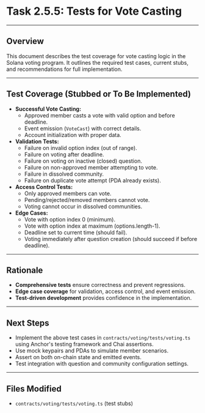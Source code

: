 # Task 2.5.5: Tests for Vote Casting

---

## Overview
This document describes the test coverage for vote casting logic in the Solana voting program. It outlines the required test cases, current stubs, and recommendations for full implementation.

---

## Test Coverage (Stubbed or To Be Implemented)
- **Successful Vote Casting:**
    - Approved member casts a vote with valid option and before deadline.
    - Event emission (`VoteCast`) with correct details.
    - Account initialization with proper data.
- **Validation Tests:**
    - Failure on invalid option index (out of range).
    - Failure on voting after deadline.
    - Failure on voting on inactive (closed) question.
    - Failure on non-approved member attempting to vote.
    - Failure in dissolved community.
    - Failure on duplicate vote attempt (PDA already exists).
- **Access Control Tests:**
    - Only approved members can vote.
    - Pending/rejected/removed members cannot vote.
    - Voting cannot occur in dissolved communities.
- **Edge Cases:**
    - Vote with option index 0 (minimum).
    - Vote with option index at maximum (options.length-1).
    - Deadline set to current time (should fail).
    - Voting immediately after question creation (should succeed if before deadline).

---

## Rationale
- **Comprehensive tests** ensure correctness and prevent regressions.
- **Edge case coverage** for validation, access control, and event emission.
- **Test-driven development** provides confidence in the implementation.

---

## Next Steps
- Implement the above test cases in `contracts/voting/tests/voting.ts` using Anchor's testing framework and Chai assertions.
- Use mock keypairs and PDAs to simulate member scenarios.
- Assert on both on-chain state and emitted events.
- Test integration with question and community configuration settings.

---

## Files Modified
- `contracts/voting/tests/voting.ts` (test stubs) 